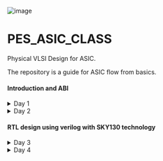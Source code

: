 
![image](https://github.com/VardhanSuroshi/pes_asic_class/assets/132068498/33403244-c9dd-4aef-a022-da52e2eef51c)

# PES_ASIC_CLASS

Physical VLSI Design for ASIC.

The repository is a guide for ASIC flow from basics.

#### Introduction and ABI
<details>
<summary> 
 Day 1
</summary>
<br>
 
### Introduction to RISCV ISA and GNU compiler toolchain
### Introduction
### Flow : HLL -> ALP -> Binary -> (HDL) -> GDS
#### 1. HLL -> High level language (c , c++) 
- A high-level language is any programming language that enables development of a program in a much more user-friendly programming context and is generally independent of the computer's hardware architecture.

#### 2. ALP -> Assembly level program
- An assembly language is a type of low-level programming language that is intended to communicate directly with a computer’s hardware (CPU). Assembly language programs are written using mnemonic codes that represent specific machine instructions which the machine can understand.Assembly language statements are entered one statement per line. Each statement follows the following format − [label] mnemonic [operands] [;comment]

#### 3. HDL -> Hardware Description Language (Verilog, System Verilog)
- A hardware description language (HDL) is a specialized computer language used to describe the structure and behavior of electronic circuits, and most commonly, digital logic circuits. HDLs can be used to design and describe the layout of digital systems from simple flip-flop memory units to complex communications protocols. It is used for circuit design, simulation,verification, synthesis and optimization of digital circuits.

#### 4. GDS -> Graphic Data System (layout)
- GDS II is a database file format which is the industry standard for data exchange of integrated circuit or IC layout artwork. It is a binary file format representing planar geometric shapes, text labels, and other information about the layout in hierarchical form. The data can be used to reconstruct all or part of the artwork used in sharing layouts, transferring artwork between different tools, or creating photo masks.

The Hardware needs to perform the instruction provided by the Application software. This is done through System sofware.

____System Software____
- OS : Operating System : Handles IO, memory allocation, Low level system function
- Compiler : Convert the input to hardware dependent instruction
- Assembler : Convert the instructions provided by compiler to Binary format
- HDL : A program that understands the Binary pattern and map it to a netlist
- GDS : Layout

 ### Lab 1


#### Contents:
- C Program to compute sum from 1 to N
- RISCV gcc compile and disassemble
- Spike simulation and debug


 1) Create a directory and open file sum1ton.c
  Write a C code to find the sum of numbers from 1 to n

 ![sum1ton_prog](https://github.com/ananya343B/pes_asic_class/assets/142582353/3b8ca152-4667-4a31-bee1-068b3954e91d)
 
  Now we will compile and execute the program. The output of the code is as follows
  
 ![sum1ton_op](https://github.com/ananya343B/pes_asic_class/assets/142582353/fe2cc5fe-b6d4-40c3-ad7b-aaa80509d229)

3) Generating RISCV object file and comparing the outputs
  
![pic3](https://github.com/ananya343B/pes_asic_class/assets/142582353/6e882222-8de4-45f0-90eb-2df2ecfaf5b1)

The command ```riscv64-unknown-elf-gcc``` is used to generate the object file sum1ton.o

![pic5](https://github.com/ananya343B/pes_asic_class/assets/142582353/27cd9359-ced5-4950-8575-c333f2863f40)

4) Spike simulation and debug

   ``` spike pk sum1ton.o```   is used to check if the instructions produce the correct output


  ![spike1](https://github.com/ananya343B/pes_asic_class/assets/142582353/afd04a0c-01dd-4f27-9b85-be623111a83e)

  ``` spike -d pk sum1ton.c```   is used for debugging
  
  The contents of the registers can be viewed
  
![spike](https://github.com/ananya343B/pes_asic_class/assets/142582353/dd1400e8-65d9-45ae-82e5-a648eab9ff91)

``` reg 0 a2```   is used to check the content of register a2

```q```  is used to quit the debugging process


### Lab 2
#### Contents: 

To display max and min value of 64 bit signed and unsigned numbers.

##### Unsigned numbers:

They are non-negative numbers which only have magnitude and no sign or direction.
Range:[0,(2^n)-1]

##### Signed numbers:

Signed numbers are numerical values which can represent positive and negative numbers along with zero.
Range: Positive:[0,2^(n-1)-1]      Negative:[-1,2^(n-1)].

- C Program to find max and min of 64 bit unsigned number:

  ![unsigned_code](https://github.com/ananya343B/pes_asic_class/assets/142582353/85744544-05cc-414c-8b13-588eb929631a)

  Output:
  
  ![unsigned_op](https://github.com/ananya343B/pes_asic_class/assets/142582353/b23b9188-9baa-4cd0-a98d-566ab642dd98)

- C Program to find max and min 64 bit signed number:

  ![signed_code](https://github.com/ananya343B/pes_asic_class/assets/142582353/6ee35461-849f-45fb-aeac-6f5c86a78ab9)

  Output:

  ![signed_op](https://github.com/ananya343B/pes_asic_class/assets/142582353/5cadeae9-df14-4c5d-845d-5af1826195ff)
</details>

 <details>
<summary> 
 Day 2
</summary>
<br>
  
  ### Introduction to ABI and basic verification flow

  ### Types of Instruction based on encoding format

1. **R-Type (Register-Type):**
   - These instructions operate on registers and have a fixed format for their operands.
   - Examples: ADD, SUB, AND, OR, XOR, SLL, SRL, SRA, SLT, SLTU

2. **I-Type (Immediate-Type):**
   - These instructions have an immediate operand and one register operand.
   - Examples: ADDI, SLTI, SLTIU, XORI, ORI, ANDI, SLLI, SRLI, SRAI, LB, LH, LW, LBU, LHU, JALR

3. **S-Type (Store-Type):**
   - These instructions are used for storing values from registers to memory.
   - Examples: SB, SH, SW

4. **B-Type (Branch-Type):**
   - These instructions perform conditional branching based on comparisons.
   - Examples: BEQ, BNE, BLT, BGE, BLTU, BGEU

5. **U-Type (Upper Immediate-Type):**
   - These instructions have a larger immediate field for encoding larger constants.
   - Examples: LUI, AUIPC

6. **J-Type (Jump-Type):**
   - These instructions are used for unconditional jumps and function calls.
   - Examples: JAL
  
     
  ### Application Binary Interface

An Application Binary Interface (ABI) is a set of conventions or rules that govern how functions, data structures, and system calls should be organized and accessed in a binary program or library. It defines the low-level interface between different parts of a program or between a program and the operating system. Here are the key points about an ABI:

1. **Binary Compatibility**: ABIs ensure that binary code produced by one compiler or platform can work seamlessly with code produced by another, as long as they adhere to the same ABI.

2. **Function Calling Convention**: ABIs specify how functions are called, including the order and location of arguments and return values, as well as how the call stack is managed during function calls.

3. **Register Usage**: ABIs define which registers are reserved for certain purposes (e.g., argument passing, return values, temporary storage) and how they should be managed during function calls.

4. **Data Layout**: ABIs specify how data structures like structs and arrays are laid out in memory, including rules for alignment and padding.

5. **Exception Handling**: They define how exceptions (such as hardware or software interrupts) are handled, including how control is transferred between user code and exception handlers.

6. **System Calls**: ABIs detail how programs interact with the operating system through system calls, including how arguments are passed and results are retrieved.

7. **Platform Independence**: ABIs help maintain compatibility across different platforms (e.g., different CPU architectures or operating systems) by providing a standardized interface.

8. **Dynamic Linking**: They cover aspects of dynamic linking, such as how shared libraries (DLLs on Windows or shared objects on Unix-based systems) are loaded and linked at runtime.

9. **Versioning**: Some ABIs include mechanisms for versioning so that future changes can be made without breaking compatibility with existing code.

10. **Documentation**: ABIs are typically documented and published, allowing developers to write code that conforms to the ABI's specifications.

11. **Toolchain Support**: Compilers and assemblers are designed to generate code that follows the ABI, ensuring that code produced by different tools can interoperate.

12. **Cross-Platform Development**: ABIs are especially important for cross-platform development, where code needs to run on multiple platforms with potentially different hardware architectures and operating systems.

13. **Security**: ABIs may include security-related aspects, such as buffer overflow protection mechanisms and stack canaries.


### Memmory Allocation for Double Words
64-bit number (or any multi-byte value) can be loaded into memory in little-endian or big-endian. It involves understanding the byte order and arranging the bytes accordingly
1. **Little-Endian:**
In little-endian representation, you store the least significant byte (LSB) at the lowest memory address and the most significant byte (MSB) at the highest memory address.
2. **Big-Endian:**
In big-endian representation, you store the most significant byte (MSB) at the lowest memory address and the least significant byte (LSB) at the highest memory address.

![th1](https://github.com/ananya343B/pes_asic_class/assets/142582353/e6415a66-5c06-40fc-b30e-a58a093ff9f1)


### Load, Add and Store Instructions
Load, Add, and Store instructions are fundamental operations in computer architecture and assembly programming. They are often used to manipulate data within a computer's memory and registers.

Example `ld x8, 16(x23)`

![th2](https://github.com/ananya343B/pes_asic_class/assets/142582353/ee3d8ef6-a411-4313-bee9-4cc2fdd8dad9)

In this Example
- `ld` is the load double-word instruction.
- `x8` is the destination register.
- `16(x23)` is the memory address pointed to by register `x5` (base address + offset).

 
Example `add x8, x24, x8`

![th3](https://github.com/ananya343B/pes_asic_class/assets/142582353/468facf3-3a36-4da0-a0e9-75c3c5b07044)


In this Example
- `add` is the add instruction.
- `x8` is the destination register.
- `x24` and `x8` are the source registers.

  ### 32-Registers and their ABI Names
The choice of the number of registers in a processor's architecture, such as the RISC-V RV64 architecture with its 32 general-purpose registers, involves a trade-off between various factors. While modern processors can have more registers but increasing the number of registers could lead to larger instructions, which would take up more memory and potentially slow down instruction fetch and decode.

###### ABI Names
ABI names for registers serve as a standardized way to designate the purpose and usage of specific registers within a software ecosystem. These names play a critical role in maintaining compatibility, optimizing code generation, and facilitating communication between different software components. 

![th4](https://github.com/ananya343B/pes_asic_class/assets/142582353/9772d6fe-b73c-4b29-b17f-2fc39a7db8d3)


### Lab
 We will use ABI to write a C program in ASM and check the result.
 
 ![th5](https://github.com/ananya343B/pes_asic_class/assets/142582353/a3e930f6-417a-412e-a4e9-98d4f93ef560)

#### C program to find sum of numbers from 1 to 9:

![lab2code](https://github.com/ananya343B/pes_asic_class/assets/142582353/2f6b3976-fab5-435e-aabc-643d924f30fb)

#### Assembly code:

![assembly_code](https://github.com/ananya343B/pes_asic_class/assets/142582353/629c1e6d-f9bb-41f5-b9d1-585c82b0b081)

#### Output:

![day2op](https://github.com/ananya343B/pes_asic_class/assets/142582353/5d717325-2ce8-4138-831f-74b8cc6bde62)

</details>

#### RTL design using verilog with SKY130 technology
<details>
<summary> 
 Day 3
</summary>
<br>

### Introduction to iVerilog

##### Simulator:
Simulation is a technique of applying different input stimulus to the design at different times to check if the RTL code behaves the intended way. Essentially, simulation is a well-followed technique to verify the robustness of the design.

How simulator works:

Simulator looks for changes in the input signals and corresponding to them, the output is evaluated.

##### Design:
A Verilog design consists of a hierarchy of modules. Modules encapsulate design hierarchy, and communicate with other modules through a set of declared input, output, and bidirectional ports.

##### Test bench:
Testbench is a code module that describes the stimulus to a logic design and checks whether the design's outputs match its specification.

![Screenshot from 2023-08-27 14-46-58](https://github.com/ananya343B/pes_asic_class/assets/142582353/8d608b57-b7ea-45c6-8901-828659e6c6a7)

Design may have one or more primary inputs and one or more primary outputs.
Test benche does not have primary inputs or outputs.

##### Iverilog based simulation flow:

![Screenshot from 2023-08-27 14-49-37](https://github.com/ananya343B/pes_asic_class/assets/142582353/b6cd9d93-767b-46dd-8d19-10df560d4b59)

### Lab1 - Using iVerilog and gtkwave

![Screenshot from 2023-08-27 15-49-04](https://github.com/ananya343B/pes_asic_class/assets/142582353/7c5282fe-73ee-4cec-bf31-903940626939)

Create a directory called vsd.

By using ```git clone``` we create a folder called ```sky130RTLDesignAndSynthesisWorkshop``` in ```vsd```.

```verilog_files``` contains all the verilog source files and test bench files.

![Screenshot from 2023-08-27 15-49-31](https://github.com/ananya343B/pes_asic_class/assets/142582353/84e8795e-548a-495c-b8b4-a13704a3a846)

Load the source code and testbench for ```good_mux.v``` into iverilog simulator.

It generates output file which is opened in gtkwave simulator.

![Screenshot from 2023-08-27 15-48-23](https://github.com/ananya343B/pes_asic_class/assets/142582353/d0f77e0f-9c79-4449-a8f7-5f5155dc1f4c)

The source code for ```good_mux.v``` and ```tb_good_mux.v``` are as follows:

![Screenshot from 2023-08-27 15-53-09](https://github.com/ananya343B/pes_asic_class/assets/142582353/26fca6bf-d992-4c6f-a490-accf460375a6)

![Screenshot from 2023-08-27 15-52-37](https://github.com/ananya343B/pes_asic_class/assets/142582353/dc20bac3-7410-4a9b-8f6f-37561a26ee39)


### Introduction to yosys and Logic synthesis 



##### Synthesizer 

Tool for converting RTL to netlist. 

![Screenshot from 2023-08-27 16-41-03](https://github.com/ananya343B/pes_asic_class/assets/142582353/9fa9601e-7dd8-42df-8954-39ad8821b43d)

Here we will be using yosys.

##### Yosys
Yosys is a framework for Verilog RTL synthesis. Yosys provides a collection of tools and algorithms to transform high level RTL to gate level representations which may be used forphysical implementation on hardware.

Design and .lib files are taken in by the synthesizer to give a netlist file.Netlist is a representation of design in the form of standard cells.

![Screenshot from 2023-08-27 16-31-39](https://github.com/ananya343B/pes_asic_class/assets/142582353/63ef4c2a-49a2-48c1-9ce5-ac58a495372f)

1) read_verilog - reads verilog file
2) read_liberty - reads .lib file
3) write_verilog - writes out netlist file

##### Verify the synthesis

![Screenshot from 2023-08-27 16-37-08](https://github.com/ananya343B/pes_asic_class/assets/142582353/5b7e7fa2-3d88-4648-be9f-3030ffc81d2f)

Netlist and testbench is fed to the iverilog simulator. A vcd file is generated which is fed to gtkwave simulator. 

Stimulus must be the same as output observed during RTL simulation.

Set of primary inputs and outputs will be the same as RTL.
Same testbench can be used for synthesized netlist.

##### Introduction to Logic synthesis

**Logic Synthesis**
  - Logic synthesis is a process in digital design that transforms a high-level hardware description of a digital circuit, typically in a hardware description language (HDL) like Verilog or VHDL, into a lower-level representation composed of logic gates and flip-flops.
  - The goal of logic synthesis is to optimize the design for various criteria such as performance, area, power consumption, and timing.

**.lib**
   - It is a collection of logical modules like And, Or, Not etc.
   - It has different flavors of same gate like 2 input AND gate, 3 input AND gate etc with different performace speed.
  
 **Need for different flavours of gates**
  - In order to make a circuit faster, the clock frequency should be high.
  - For that, the time period of the clock should be as low as possible as fmax=1/tmin.
  - For a smaller propagation time, we need faster cells.
  - To ensure that there are no HOLD issues at flip-flop B, we require slow cells.

**Faster Cells vs Slower Cells**
  - Load in digital circuit is of Capacitence.
  - Faster the charging or dicharging of capacitance, lesser is the cell delay.
  - However, for a quick charge/ discharge of capacitor, we need transistors capable of sourcing more     current i.e, we need wide transistors.
  - Wider transistors have lesser delay but consume more area and power.
  - Narrow transistors have more delay but consume less area and performance.
  - Faster cells come with a cost of area and power.
  - Hence the cells are chosen for a design such that all contraints are met.

##### Lab - Yosys

Invoking yosys:

![Screenshot from 2023-08-27 19-16-20](https://github.com/ananya343B/pes_asic_class/assets/142582353/9826a37d-f87f-4c81-8759-bcd2272c2c47)

To read the library
    
```read_liberty -lib ../lib/sky130_fd_sc_hd__tt_025C_1v80.lib```
    
To read the design

```read_verilog good_mux.v```

To syntheis the module

``` synth -top good_mux```
      
![Screenshot from 2023-08-27 19-19-53](https://github.com/ananya343B/pes_asic_class/assets/142582353/b47c7713-9942-4703-baf3-a34cae4e2c77)


To generate the netlist

```abc -liberty ../lib/sky130_fd_sc_hd__tt_025C_1v80.lib```

 ![Screenshot from 2023-08-27 19-20-09](https://github.com/ananya343B/pes_asic_class/assets/142582353/9fc2f494-f200-4314-b30c-9267ea9cafcc)

  It gives a report of what cells are used and the number of input and output signals.

To see the logic realised

```show```
  
![Screenshot from 2023-08-27 19-21-58](https://github.com/ananya343B/pes_asic_class/assets/142582353/6217e753-dc69-47ae-a81c-840b430b7a85)

To write the netlist

```write_verilog good_mux_netlist.v```

```!gvim good_mux_netlist.v```
     
To view a simplified code

``` write_verilog -noattr good_mux_netlist.v```

```!gvim good_mux_netlist.v```
     
![writing1](https://github.com/ananya343B/pes_asic_class/assets/142582353/1df99a5a-1ed9-4ba0-8420-75aab8a32913)


![writing2](https://github.com/ananya343B/pes_asic_class/assets/142582353/d6e24c76-22f4-430e-be72-f10a79e3d5cc)

</details>


<details>
<summary> 
 Day 4
</summary>
<br>

### Introduction to timing dot libs

##### Lab

To view the contents in the .lib

  ```gvim ../lib/sky130_fd_sc_hd__tt_025C_1v80.lib```

Use ```syn off``` to remove syntax.

![Screenshot from 2023-08-28 08-13-39](https://github.com/ananya343B/pes_asic_class/assets/142582353/b120b29c-d2ce-4621-93ab-ff80d1b1a1c4)

`library("sky130_fd_sc_hd__tt_025C_1v80") ` :

   - tt : indicates variations due to process and here it indicates typical Process.
   - 025C : indicates the variations due to temperatures where the silicon will be used.
   - 1v80 : indicates the variations due to the voltage levels where the silicon will be incorporated.

The properties of the cell can be veiwed:

![Screenshot from 2023-08-28 08-21-10](https://github.com/ananya343B/pes_asic_class/assets/142582353/edb662d5-79df-49d1-8d4e-427aadfc6d97)


`` :se nu`` - to enable line numbers.

`` /cell`` and ``:g//`` - to list all the cells.

![Screenshot from 2023-08-28 08-33-34](https://github.com/ananya343B/pes_asic_class/assets/142582353/2c9dddf5-70d4-4769-8822-b993a53434fb)

We can observe all the different types and flavours of cells in .lib

```:vsp``` - to compare cells.

![Screenshot from 2023-08-28 16-09-59](https://github.com/ananya343B/pes_asic_class/assets/142582353/bc7d7149-4d2a-462c-b840-933c1d712014)

We can compare the power consumption and area of different flavours of and cells in the above image.

### Heirarchical and Flattened synthesis

##### Heirarchical synthesis:

The hierarchy approach, sometimes known as the “divide and conquer” strategy, is breaking a module down into smaller units and then repeating the process on those units until the complexity of the smaller portions is manageable. The smaller modules and sub-circuits are synthesized individually and then integrated together. This approch helps designers to work on different parts of the design individually and helps manage the complexity of large modules.

##### Lab:

 Use ``` gvim multiple_modules.v``` to open the file.

 ![Screenshot from 2023-08-28 16-34-56](https://github.com/ananya343B/pes_asic_class/assets/142582353/db42a31c-9697-494f-bbb8-edd941e0f690)

 The file ```multiple_modules.v``` contains two sub-modules ```sub_module1``` and ```sub_module2```.

 perform the follewing after launching yosys:
 
![Screenshot from 2023-08-28 16-37-30](https://github.com/ananya343B/pes_asic_class/assets/142582353/a75f5368-c282-4343-aa44-f117b9f68dcd)

![Screenshot from 2023-08-28 16-38-39](https://github.com/ananya343B/pes_asic_class/assets/142582353/7ca504f8-bff0-45bf-a385-97accabaadb1)

![Screenshot from 2023-08-28 16-39-09](https://github.com/ananya343B/pes_asic_class/assets/142582353/1549ada9-2c03-455b-be04-7403f0f8b536)

![Screenshot from 2023-08-28 16-39-35](https://github.com/ananya343B/pes_asic_class/assets/142582353/7bb61349-ca55-472c-8fda-fc530ab629d0)

![Screenshot from 2023-08-28 16-40-43](https://github.com/ananya343B/pes_asic_class/assets/142582353/3b8ab335-16af-4df5-ab9a-7590e832a7ce)


To set ```multiple_modules.v``` as top module - ```synth -top multiple_modules```

To view net-list - ```show multiple_modules```

![Screenshot from 2023-08-28 16-41-30](https://github.com/ananya343B/pes_asic_class/assets/142582353/46176939-7e6f-4b33-af88-b1d80f340fac)

We can observe that AND gate and OR gate are replaced as ```sub_module1``` and ```sub_module2```
` in the above representation.

Open ```multiple_modules_hier.v``` using ```!gvim multiple_modules_hier.v```

![multi_mod1](https://github.com/ananya343B/pes_asic_class/assets/142582353/3f6a8e9f-497a-487b-b8d9-14855c839e93)

![multi_mod2](https://github.com/ananya343B/pes_asic_class/assets/142582353/615231ab-5e0b-4593-82b5-3f74981de248)

##### Flattened synthesis:

Flattening combines all the modules and sub-modules to produce a single entity. The entire design is synthesized as a single unit, without preserving the modular organization present in the original high-level description. It produces fast logic (by minimizing the levels of logic between the inputs and outputs) at the expense of the area increase.

##### Lab:

Follow the same steps as in heirarchical but use ```flatten``` before the ```show``` command to flatten the netlist.

![Screenshot from 2023-08-28 19-38-46](https://github.com/ananya343B/pes_asic_class/assets/142582353/2587cb97-ea36-4ff9-9d2c-e1a564538e04)

Opening the file using ```!gvim multiple_modules_flat.v```

![Screenshot from 2023-08-28 19-40-11](https://github.com/ananya343B/pes_asic_class/assets/142582353/ebf66455-50a1-4f92-a4f3-ae1eb35acaad)

![Screenshot from 2023-08-28 19-40-45](https://github.com/ananya343B/pes_asic_class/assets/142582353/1a9bc09a-ec61-4664-ab03-38a204139526)


### Various flops styles and optimization

##### Need for flip flops

Flip-flops are fundamental components in design. They are essential for storing binary information in digital circuits, enabling sequential logic and memory functions. Flip-flops play a crucial role in synchronizing data and controlling the flow of information within integrated circuits, making them essential for building complex digital systems like processors, memory units, and other digital devices.

##### Flip flops and glitches

Flip-flops are used in digital circuits to help eliminate glitches, which are unwanted, transient, and unpredictable pulses or voltage spikes in a circuit. By storing an synchronising data, flip-flops can help filter out glitchesand ensure that only stable and intended signals propogate through the circuit. The sequential nature of flip-flops allows them to delay signals and prevent short-lived glitches from affecting the overall behavior of the circuit. This is particularly important in synchronous digital systems where accurate and reliable signal propagation is critical.

##### D flip flop with asynchronous reset 

When the reset is high, the output of the flip-flop is forced to 0, irrespective of the clock signal.

Else, on the positive edge of the clock, the stored value is updated at the output.

```gvim dff_asyncres.v```

![Screenshot from 2023-08-28 22-10-39](https://github.com/ananya343B/pes_asic_class/assets/142582353/7b3b6771-1536-4aa2-af5f-1f36ca318600)

Simulation:

``` iverilog dff_asyncres.v tb_dff_asyncres.v```

```./a.out```

```gtkwave tb_dff_asyncres.vcd```



Synthesis:

Open yosys

``` read_liberty -lib ../lib/sky130_fd_sc_hd__tt_250C_1v80.lib```

```read_verilog dff_asyncres.v```

```synth -top dff_asyncres```

``` dfflibmap -liberty ../lib/sky130_fd_sc_hd__tt_250C_1v80.lib```

``` abc -liberty ../lib/sky130_fd_sc_hd__tt_250C_1v80.lib```

```show```

![Screenshot from 2023-08-29 06-37-33](https://github.com/ananya343B/pes_asic_class/assets/142582353/9652a5d8-f111-4d2c-a316-398311667ee0)

![Screenshot from 2023-08-29 06-39-20](https://github.com/ananya343B/pes_asic_class/assets/142582353/eefeb9c9-8d33-4184-8381-c9350c44d42f)


##### D flip flop with asynchronous set

When the set is high, the output of the flip-flop is forced to 1, irrespective of the clock signal.

Else, on positive edge of the clock, the stored value is updated at the output.

```gvim dff_async_set.v```

![Screenshot from 2023-08-28 22-10-02](https://github.com/ananya343B/pes_asic_class/assets/142582353/2960b5d1-6b76-4e65-80bd-75fc190dad89)



##### D flip flop with synchronous reset 

When the set is high, the output of the flip-flop is forced to 1, irrespective of the clock signal.

Else, on positive edge of the clock, the stored value is updated at the output.

```gvim dff_syncres.v``` 

![Screenshot from 2023-08-28 22-09-21](https://github.com/ananya343B/pes_asic_class/assets/142582353/4eb64989-24cf-4f63-ac9d-46480021c351)

##### D flip flop with asynchronous reset and synchronous reset 

When the asynchronous resest is high, the output is forced to 0.

When the synchronous reset is high at the positive edge of the clock, the output is forced to 0.

Else, on the positive edge of the clock, the stored value is updated at the output.

Here, it is a combination of both synchronous and asynchronous reset DFF.

```gvim dff_asyncres_syncres.v```

![Screenshot from 2023-08-28 22-08-46](https://github.com/ananya343B/pes_asic_class/assets/142582353/08447636-ef5d-41d4-a4a0-9611c7302587)


</details>
